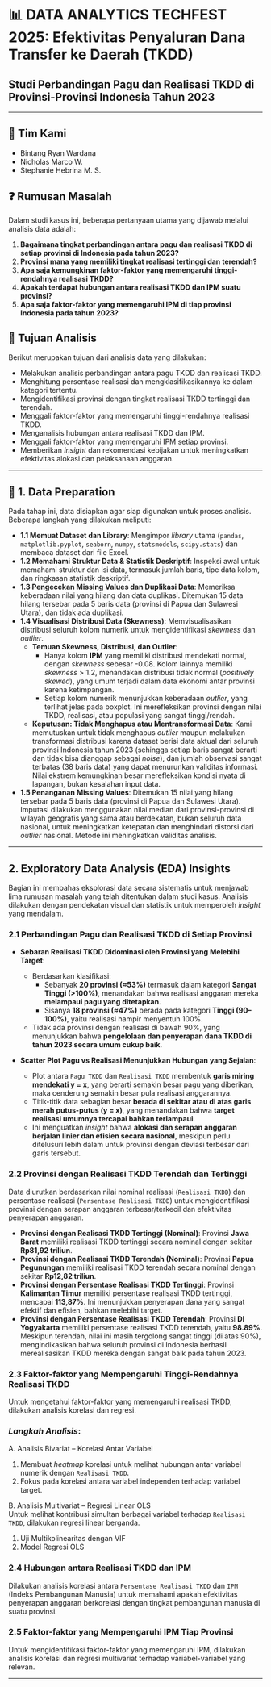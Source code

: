 # 📊 DATA ANALYTICS TECHFEST 2025: Efektivitas Penyaluran Dana Transfer ke Daerah (TKDD)
## Studi Perbandingan Pagu dan Realisasi TKDD di Provinsi-Provinsi Indonesia Tahun 2023
---

## 👥 Tim Kami

* Bintang Ryan Wardana
* Nicholas Marco W.
* Stephanie Hebrina M. S.

## ❓ Rumusan Masalah

Dalam studi kasus ini, beberapa pertanyaan utama yang dijawab melalui analisis data adalah:

1.  **Bagaimana tingkat perbandingan antara pagu dan realisasi TKDD di setiap provinsi di Indonesia pada tahun 2023?**
2.  **Provinsi mana yang memiliki tingkat realisasi tertinggi dan terendah?**
3.  **Apa saja kemungkinan faktor-faktor yang memengaruhi tinggi-rendahnya realisasi TKDD?**
4.  **Apakah terdapat hubungan antara realisasi TKDD dan IPM suatu provinsi?**
5.  **Apa saja faktor-faktor yang memengaruhi IPM di tiap provinsi Indonesia pada tahun 2023?**

## 🎯 Tujuan Analisis

Berikut merupakan tujuan dari analisis data yang dilakukan:

* Melakukan analisis perbandingan antara pagu TKDD dan realisasi TKDD.
* Menghitung persentase realisasi dan mengklasifikasikannya ke dalam kategori tertentu.
* Mengidentifikasi provinsi dengan tingkat realisasi TKDD tertinggi dan terendah.
* Menggali faktor-faktor yang memengaruhi tinggi-rendahnya realisasi TKDD.
* Menganalisis hubungan antara realisasi TKDD dan IPM.
* Menggali faktor-faktor yang memengaruhi IPM setiap provinsi.
* Memberikan *insight* dan rekomendasi kebijakan untuk meningkatkan efektivitas alokasi dan pelaksanaan anggaran.

---

## 🧹 1. Data Preparation

Pada tahap ini, data disiapkan agar siap digunakan untuk proses analisis. Beberapa langkah yang dilakukan meliputi:

* **1.1 Memuat Dataset dan Library**: Mengimpor *library* utama (`pandas`, `matplotlib.pyplot`, `seaborn`, `numpy`, `statsmodels`, `scipy.stats`) dan membaca dataset dari file Excel.
* **1.2 Memahami Struktur Data & Statistik Deskriptif**: Inspeksi awal untuk memahami struktur dan isi data, termasuk jumlah baris, tipe data kolom, dan ringkasan statistik deskriptif.
* **1.3 Pengecekan Missing Values dan Duplikasi Data**: Memeriksa keberadaan nilai yang hilang dan data duplikasi. Ditemukan 15 data hilang tersebar pada 5 baris data (provinsi di Papua dan Sulawesi Utara), dan tidak ada duplikasi.
* **1.4 Visualisasi Distribusi Data (Skewness)**: Memvisualisasikan distribusi seluruh kolom numerik untuk mengidentifikasi *skewness* dan *outlier*.
    * **Temuan Skewness, Distribusi, dan Outlier**:
        * Hanya kolom **IPM** yang memiliki distribusi mendekati normal, dengan *skewness* sebesar -0.08. Kolom lainnya memiliki *skewness* > 1.2, menandakan distribusi tidak normal (*positively skewed*), yang umum terjadi dalam data ekonomi antar provinsi karena ketimpangan.
        * Setiap kolom numerik menunjukkan keberadaan *outlier*, yang terlihat jelas pada boxplot. Ini merefleksikan provinsi dengan nilai TKDD, realisasi, atau populasi yang sangat tinggi/rendah.
    * **Keputusan: Tidak Menghapus atau Mentransformasi Data**: Kami memutuskan untuk tidak menghapus *outlier* maupun melakukan transformasi distribusi karena dataset berisi data aktual dari seluruh provinsi Indonesia tahun 2023 (sehingga setiap baris sangat berarti dan tidak bisa dianggap sebagai *noise*), dan jumlah observasi sangat terbatas (38 baris data) yang dapat menurunkan validitas informasi. Nilai ekstrem kemungkinan besar merefleksikan kondisi nyata di lapangan, bukan kesalahan input data.
* **1.5 Penanganan Missing Values**: Ditemukan 15 nilai yang hilang tersebar pada 5 baris data (provinsi di Papua dan Sulawesi Utara). Imputasi dilakukan menggunakan nilai median dari provinsi-provinsi di wilayah geografis yang sama atau berdekatan, bukan seluruh data nasional, untuk meningkatkan ketepatan dan menghindari distorsi dari *outlier* nasional. Metode ini meningkatkan validitas analisis.

---

## 2. Exploratory Data Analysis (EDA) Insights

Bagian ini membahas eksplorasi data secara sistematis untuk menjawab lima rumusan masalah yang telah ditentukan dalam studi kasus. Analisis dilakukan dengan pendekatan visual dan statistik untuk memperoleh *insight* yang mendalam.

### 2.1 Perbandingan Pagu dan Realisasi TKDD di Setiap Provinsi

* **Sebaran Realisasi TKDD Didominasi oleh Provinsi yang Melebihi Target**:
    * Berdasarkan klasifikasi:
        * Sebanyak **20 provinsi (≈53%)** termasuk dalam kategori **Sangat Tinggi (>100%)**, menandakan bahwa realisasi anggaran mereka **melampaui pagu yang ditetapkan**.
        * Sisanya **18 provinsi (≈47%)** berada pada kategori **Tinggi (90–100%)**, yaitu realisasi hampir menyentuh 100%.
    * Tidak ada provinsi dengan realisasi di bawah 90%, yang menunjukkan bahwa **pengelolaan dan penyerapan dana TKDD di tahun 2023 secara umum cukup baik**.

* **Scatter Plot Pagu vs Realisasi Menunjukkan Hubungan yang Sejalan**:
    * Plot antara `Pagu TKDD` dan `Realisasi TKDD` membentuk **garis miring mendekati y = x**, yang berarti semakin besar pagu yang diberikan, maka cenderung semakin besar pula realisasi anggarannya.
    * Titik-titik data sebagian besar **berada di sekitar atau di atas garis merah putus-putus (y = x)**, yang menandakan bahwa **target realisasi umumnya tercapai bahkan terlampaui**.
    * Ini menguatkan *insight* bahwa **alokasi dan serapan anggaran berjalan linier dan efisien secara nasional**, meskipun perlu ditelusuri lebih dalam untuk provinsi dengan deviasi terbesar dari garis tersebut.

### 2.2 Provinsi dengan Realisasi TKDD Terendah dan Tertinggi

Data diurutkan berdasarkan nilai nominal realisasi (`Realisasi TKDD`) dan persentase realisasi (`Persentase Realisasi TKDD`) untuk mengidentifikasi provinsi dengan serapan anggaran terbesar/terkecil dan efektivitas penyerapan anggaran.

* **Provinsi dengan Realisasi TKDD Tertinggi (Nominal)**: Provinsi **Jawa Barat** memiliki realisasi TKDD tertinggi secara nominal dengan sekitar **Rp81,92 triliun**.
* **Provinsi dengan Realisasi TKDD Terendah (Nominal)**: Provinsi **Papua Pegunungan** memiliki realisasi TKDD terendah secara nominal dengan sekitar **Rp12,82 triliun**.
* **Provinsi dengan Persentase Realisasi TKDD Tertinggi**: Provinsi **Kalimantan Timur** memiliki persentase realisasi TKDD tertinggi, mencapai **113,87%**. Ini menunjukkan penyerapan dana yang sangat efektif dan efisien, bahkan melebihi target.
* **Provinsi dengan Persentase Realisasi TKDD Terendah**: Provinsi **DI Yogyakarta** memiliki persentase realisasi TKDD terendah, yaitu **98.89%**. Meskipun terendah, nilai ini masih tergolong sangat tinggi (di atas 90%), mengindikasikan bahwa seluruh provinsi di Indonesia berhasil merealisasikan TKDD mereka dengan sangat baik pada tahun 2023.

### 2.3 Faktor-faktor yang Mempengaruhi Tinggi-Rendahnya Realisasi TKDD

Untuk mengetahui faktor-faktor yang memengaruhi realisasi TKDD, dilakukan analisis korelasi dan regresi.
### *Langkah Analisis*:
A. Analisis Bivariat – Korelasi Antar Variabel  
1. Membuat *heatmap* korelasi untuk melihat hubungan antar variabel numerik dengan `Realisasi TKDD`.  
2. Fokus pada korelasi antara variabel independen terhadap variabel target.  

B. Analisis Multivariat – Regresi Linear OLS  
Untuk melihat kontribusi simultan berbagai variabel terhadap `Realisasi TKDD`, dilakukan regresi linear berganda.  
1. Uji Multikolinearitas dengan VIF  
2. Model Regresi OLS  

### 2.4 Hubungan antara Realisasi TKDD dan IPM

Dilakukan analisis korelasi antara `Persentase Realisasi TKDD` dan `IPM` (Indeks Pembangunan Manusia) untuk memahami apakah efektivitas penyerapan anggaran berkorelasi dengan tingkat pembangunan manusia di suatu provinsi.


### 2.5 Faktor-faktor yang Mempengaruhi IPM Tiap Provinsi

Untuk mengidentifikasi faktor-faktor yang memengaruhi IPM, dilakukan analisis korelasi dan regresi multivariat terhadap variabel-variabel yang relevan.


---
